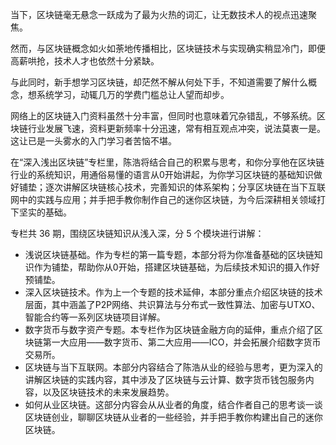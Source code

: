 当下，区块链毫无悬念一跃成为了最为火热的词汇，让无数技术人的视点迅速聚焦。

然而，与区块链概念如火如荼地传播相比，区块链技术与实现确实稍显冷门，即便高薪哄抢，技术人才也依然十分紧缺。

与此同时，新手想学习区块链，却茫然不解从何处下手，不知道需要了解什么概念，想系统学习，动辄几万的学费门槛总让人望而却步。

网络上的区块链入门资料虽然十分丰富，但同时也意味着冗杂错乱，不够系统。区块链行业发展飞速，资料更新频率十分迅速，常有相互观点冲突，说法莫衷一是。这让已是一头雾水的入门学习者苦恼不堪。

在“深入浅出区块链”专栏里，陈浩将结合自己的积累与思考，和你分享他在区块链行业的系统知识，用通俗易懂的语言从0开始讲起，为你学习区块链的基础知识做好铺垫；逐次讲解区块链核心技术，完善知识的体系架构；分享区块链在当下互联网中的实践与应用；并手把手教你制作自己的迷你区块链，为今后深耕相关领域打下坚实的基础。

专栏共 36 期，围绕区块链知识从浅入深，分 5 个模块进行讲解：

- 浅说区块链基础。作为专栏的第一篇专题，本部分将为你准备基础的区块链知识作为铺垫，帮助你从0开始，搭建区块链基础，为后续技术知识的摄入作好预铺垫。
- 深入区块链技术。作为上一个专题的技术延伸，本部分重点介绍区块链的技术层面，其中涵盖了P2P网络、共识算法与分布式一致性算法、加密与UTXO、智能合约等一系列区块链项目详解。
- 数字货币与数字资产专题。本专栏作为区块链金融方向的延伸，重点介绍了区块链第一大应用——数字货币、第二大应用——ICO，并会拓展介绍数字货币交易所。
- 区块链与当下互联网。本部分内容结合了陈浩从业的经验与思考，更为深入的讲解区块链的实践内容，其中涉及了区块链与云计算、数字货币钱包服务内容，以及区块链技术的未来发展趋势。
- 如何从业区块链。这部分内容会从从业者的角度，结合作者自己的思考谈一谈区块链创业，聊聊区块链从业者的一些经验，并手把手教你构建出自己的迷你区块链。
